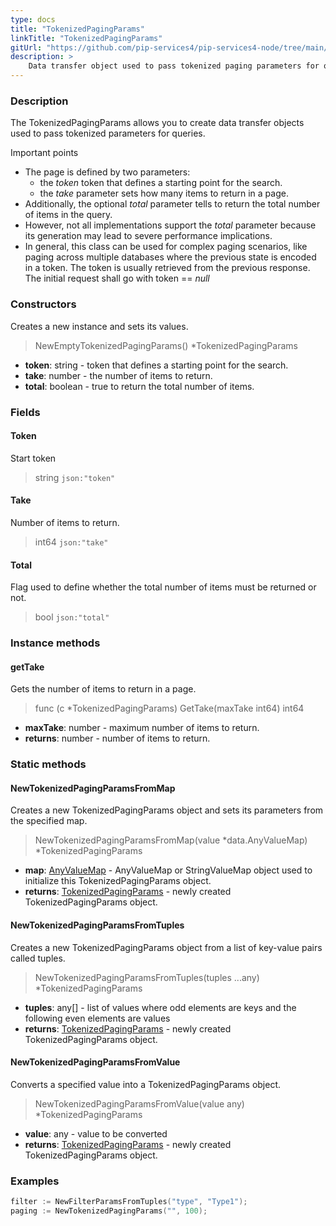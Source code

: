 ```yaml
---
type: docs
title: "TokenizedPagingParams"
linkTitle: "TokenizedPagingParams"
gitUrl: "https://github.com/pip-services4/pip-services4-node/tree/main/pip-services4-data-node"
description: > 
    Data transfer object used to pass tokenized paging parameters for queries. 
---
```


### Description

The TokenizedPagingParams allows you to create data transfer objects used to pass tokenized parameters for queries.

Important points

- The page is defined by two parameters:
    - the *token* token that defines a starting point for the search.
    - the *take* parameter sets how many items to return in a page.
- Additionally, the optional *total* parameter tells to return the total number of items in the query.
- However, not all implementations support the *total* parameter because its generation may lead to severe performance implications.
- In general, this class can be used for complex paging scenarios, like paging across multiple databases where the previous state is encoded in a token. The token is usually retrieved from the previous response. The initial request shall go with token == *null*

### Constructors
Creates a new instance and sets its values.

> NewEmptyTokenizedPagingParams() *TokenizedPagingParams
- **token**: string - token that defines a starting point for the search.
- **take**: number - the number of items to return. 
- **total**: boolean - true to return the total number of items.


### Fields

<span class="hide-title-link">

#### Token
Start token
> string `json:"token"`

#### Take
Number of items to return.
> int64  `json:"take"`

#### Total
Flag used to define whether the total number of items must be returned or not.
> bool   `json:"total"`

</span>


### Instance methods

#### getTake
Gets the number of items to return in a page.

> func (c *TokenizedPagingParams) GetTake(maxTake int64) int64

- **maxTake**: number - maximum number of items to return.
- **returns**: number - number of items to return.

### Static methods

#### NewTokenizedPagingParamsFromMap
Creates a new TokenizedPagingParams object and sets its parameters from the specified map.

> NewTokenizedPagingParamsFromMap(value *data.AnyValueMap) *TokenizedPagingParams

- **map**: [AnyValueMap](../any_value_map) - AnyValueMap or StringValueMap object used to initialize this TokenizedPagingParams object.
- **returns**: [TokenizedPagingParams]() - newly created TokenizedPagingParams object.


#### NewTokenizedPagingParamsFromTuples
Creates a new TokenizedPagingParams object from a list of key-value pairs called tuples.

> NewTokenizedPagingParamsFromTuples(tuples ...any) *TokenizedPagingParams

- **tuples**: any[] - list of values where odd elements are keys and the following even elements are values
- **returns**: [TokenizedPagingParams]() - newly created TokenizedPagingParams object.


#### NewTokenizedPagingParamsFromValue
Converts a specified value into a TokenizedPagingParams object.

> NewTokenizedPagingParamsFromValue(value any) *TokenizedPagingParams

- **value**: any - value to be converted
- **returns**: [TokenizedPagingParams]() - newly created TokenizedPagingParams object.

### Examples

```go
filter := NewFilterParamsFromTuples("type", "Type1");
paging := NewTokenizedPagingParams("", 100);
```
